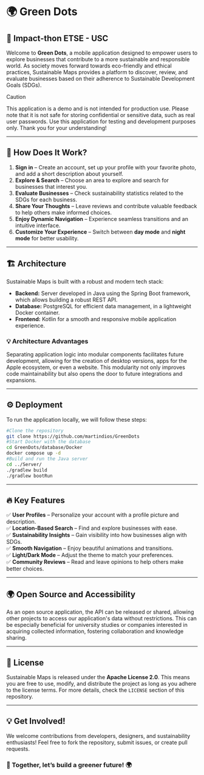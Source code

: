 # 🌍 Green Dots

## 🚀 Impact-thon ETSE - USC

Welcome to **Green Dots**, a mobile application designed to empower users to explore businesses that contribute to a more sustainable and responsible world. As society moves forward towards eco-friendly and ethical practices, Sustainable Maps provides a platform to discover, review, and evaluate businesses based on their adherence to Sustainable Development Goals (SDGs).

> [!CAUTION]
> This application is a demo and is not intended for production use.
> Please note that it is not safe for storing confidential or sensitive data, such as real user passwords.
> Use this application for testing and development purposes only. Thank you for your understanding!

---

## 📌 How Does It Work?

1. **Sign in** – Create an account, set up your profile with your favorite photo, and add a short description about yourself.
2. **Explore & Search** – Choose an area to explore and search for businesses that interest you.
3. **Evaluate Businesses** – Check sustainability statistics related to the SDGs for each business.
4. **Share Your Thoughts** – Leave reviews and contribute valuable feedback to help others make informed choices.
5. **Enjoy Dynamic Navigation** – Experience seamless transitions and an intuitive interface.
6. **Customize Your Experience** – Switch between **day mode** and **night mode** for better usability.

---

## 🏗 Architecture

Sustainable Maps is built with a robust and modern tech stack:

- **Backend:** Server developed in Java using the Spring Boot framework, which allows building a robust REST API.
- **Database:** PostgreSQL for efficient data management, in a lightweight Docker container.
- **Frontend:** Kotlin for a smooth and responsive mobile application experience.

### 💡 Architecture Advantages

Separating application logic into modular components facilitates future development, allowing for the creation of desktop versions, apps for the Apple ecosystem, or even a website. This modularity not only improves code maintainability but also opens the door to future integrations and expansions.

---

## ⚙️ Deployment

To run the application locally, we will follow these steps:

```bash
#Clone the repository
git clone https://github.com/martindios/GreenDots
#Start Docker with the database
cd GreenDots/database/Docker
docker compose up -d
#Build and run the Java server
cd ../Server/
./gradlew build
./gradlew bootRun
```

---

## 🔥 Key Features

✅ **User Profiles** – Personalize your account with a profile picture and description.  
✅ **Location-Based Search** – Find and explore businesses with ease.  
✅ **Sustainability Insights** – Gain visibility into how businesses align with SDGs.  
✅ **Smooth Navigation** – Enjoy beautiful animations and transitions.  
✅ **Light/Dark Mode** – Adjust the theme to match your preferences.  
✅ **Community Reviews** – Read and leave opinions to help others make better choices.  

---

## 🌍 Open Source and Accessibility

As an open source application, the API can be released or shared, allowing other projects to access our application's data without restrictions. This can be especially beneficial for university studies or companies interested in acquiring collected information, fostering collaboration and knowledge sharing.

---

## 📜 License

Sustainable Maps is released under the **Apache License 2.0**. This means you are free to use, modify, and distribute the project as long as you adhere to the license terms. For more details, check the `LICENSE` section of this repository.

---

## 💡 Get Involved!

We welcome contributions from developers, designers, and sustainability enthusiasts! Feel free to fork the repository, submit issues, or create pull requests.

### 🌱 Together, let’s build a greener future! 🌍

